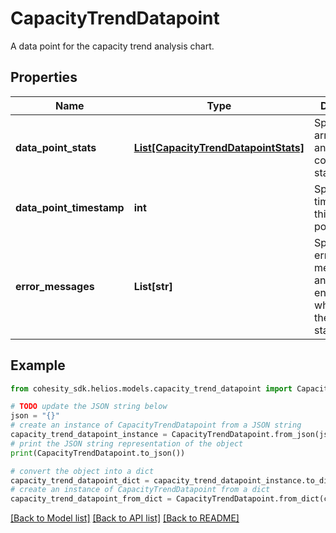 # CapacityTrendDatapoint

A data point for the capacity trend analysis chart.

## Properties

Name | Type | Description | Notes
------------ | ------------- | ------------- | -------------
**data_point_stats** | [**List[CapacityTrendDatapointStats]**](CapacityTrendDatapointStats.md) | Specifies an array of tag and its corresponding statistic. | [optional] 
**data_point_timestamp** | **int** | Specifies the timestamp of this data point. | [optional] 
**error_messages** | **List[str]** | Specifies error messages, if any error is encountered while fetching the datapoint stats. | [optional] 

## Example

```python
from cohesity_sdk.helios.models.capacity_trend_datapoint import CapacityTrendDatapoint

# TODO update the JSON string below
json = "{}"
# create an instance of CapacityTrendDatapoint from a JSON string
capacity_trend_datapoint_instance = CapacityTrendDatapoint.from_json(json)
# print the JSON string representation of the object
print(CapacityTrendDatapoint.to_json())

# convert the object into a dict
capacity_trend_datapoint_dict = capacity_trend_datapoint_instance.to_dict()
# create an instance of CapacityTrendDatapoint from a dict
capacity_trend_datapoint_from_dict = CapacityTrendDatapoint.from_dict(capacity_trend_datapoint_dict)
```
[[Back to Model list]](../README.md#documentation-for-models) [[Back to API list]](../README.md#documentation-for-api-endpoints) [[Back to README]](../README.md)


